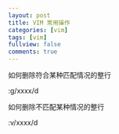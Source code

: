 ```yaml
---
layout: post
title: VIM 常用操作
categories: [vim]
tags: [vim]
fullview: false
comments: true
---
```


如何删除符合某种匹配情况的整行

:g/xxxx/d


如何删除不匹配某种情况的整行

:v/xxxx/d



